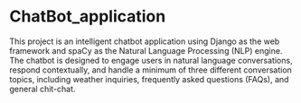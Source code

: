 # ChatBot_application
This project is an intelligent chatbot application using Django as the web framework and spaCy as the Natural Language Processing (NLP) engine. The chatbot is designed to engage users in natural language conversations, respond contextually, and handle a minimum of three different conversation topics, including weather inquiries, frequently asked questions (FAQs), and general chit-chat.
